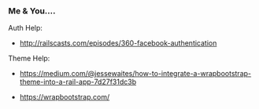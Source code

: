 ### Me & You....


Auth Help:

* http://railscasts.com/episodes/360-facebook-authentication

Theme Help:

* https://medium.com/@jessewaites/how-to-integrate-a-wrapbootstrap-theme-into-a-rail-app-7d27f31dc3b

* https://wrapbootstrap.com/